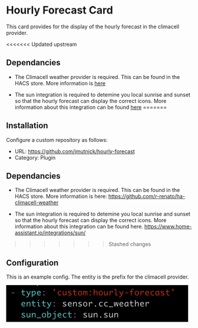 # Hourly Forecast Card

This card provides for the display of the hourly forecast in the climacell provider.

<<<<<<< Updated upstream
## Dependancies
* The Climacell weather provider is required.  This can be found in the HACS store.  More information is [here](https://github.com/r-renato/ha-climacell-weather)

* The sun integration is required to detemine you local sunrise and sunset so that the hourly forecast can display the correct icons.  More information about this integration can be found [here](https://www.home-assistant.io/integrations/sun/)
=======
## Installation
Configure a custom repository as follows:
* URL: https://github.com/jmutnick/hourly-forecast
* Category: Plugin

## Dependancies
* The Climacell weather provider is required.  This can be found in the HACS store.  More information is here:  https://github.com/r-renato/ha-climacell-weather

* The sun integration is required to detemine you local sunrise and sunset so that the hourly forecast can display the correct icons.  More information about this integration can be found here.  https://www.home-assistant.io/integrations/sun/
>>>>>>> Stashed changes

## Configuration

This is an example config.  The entity is the prefix for the climacell provider.

![config](config.png)
